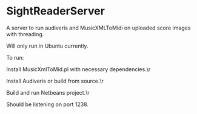SightReaderServer
=================

A server to run audiveris and MusicXMLToMidi on uploaded score images with threading.

Will only run in Ubuntu currently. 

To run:

  Install MusicXmlToMid.pl with necessary dependencies.\r

  Install Audiveris or build from source.\r

  Build and run Netbeans project.\r

  Should be listening on port 1238.
